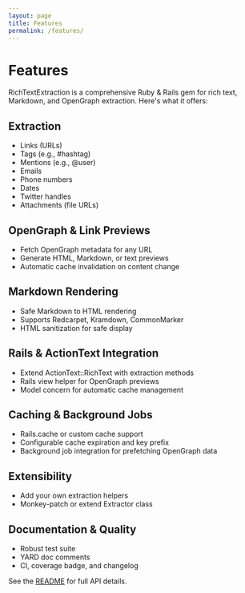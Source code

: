 ```yaml
---
layout: page
title: Features
permalink: /features/
---
```


# Features

RichTextExtraction is a comprehensive Ruby & Rails gem for rich text, Markdown, and OpenGraph extraction. Here's what it offers:

## Extraction
- Links (URLs)
- Tags (e.g., #hashtag)
- Mentions (e.g., @user)
- Emails
- Phone numbers
- Dates
- Twitter handles
- Attachments (file URLs)

## OpenGraph & Link Previews
- Fetch OpenGraph metadata for any URL
- Generate HTML, Markdown, or text previews
- Automatic cache invalidation on content change

## Markdown Rendering
- Safe Markdown to HTML rendering
- Supports Redcarpet, Kramdown, CommonMarker
- HTML sanitization for safe display

## Rails & ActionText Integration
- Extend ActionText::RichText with extraction methods
- Rails view helper for OpenGraph previews
- Model concern for automatic cache management

## Caching & Background Jobs
- Rails.cache or custom cache support
- Configurable cache expiration and key prefix
- Background job integration for prefetching OpenGraph data

## Extensibility
- Add your own extraction helpers
- Monkey-patch or extend Extractor class

## Documentation & Quality
- Robust test suite
- YARD doc comments
- CI, coverage badge, and changelog

See the [README](https://github.com/ceccec/rich_text_extraction#readme) for full API details. 